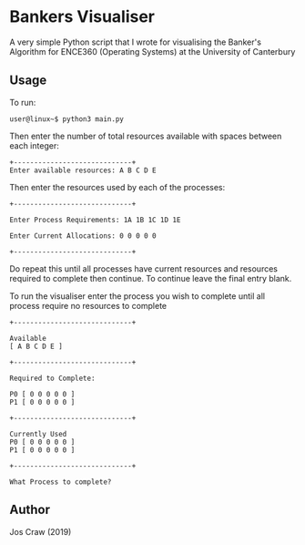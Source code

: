 # Bankers Visualiser

A very simple Python script that I wrote for visualising the Banker's Algorithm for ENCE360
(Operating Systems) at the University of Canterbury

## Usage
To run:
```console
user@linux~$ python3 main.py
```

Then enter the number of total resources available with spaces between each integer:
```console
+-----------------------------+
Enter available resources: A B C D E
```

Then enter the resources used by each of the processes:
```console
+-----------------------------+
 
Enter Process Requirements: 1A 1B 1C 1D 1E
 
Enter Current Allocations: 0 0 0 0 0
 
+-----------------------------+
```

Do repeat this until all processes have current resources and resources required to complete then
continue. To continue leave the final entry blank.

To run the visualiser enter the process you wish to complete until all process require no
resources to complete
```console
+-----------------------------+
 
Available
[ A B C D E ]
 
+-----------------------------+
 
Required to Complete: 
 
P0 [ 0 0 0 0 0 ]
P1 [ 0 0 0 0 0 ]
 
+-----------------------------+
 
Currently Used
P0 [ 0 0 0 0 0 ]
P1 [ 0 0 0 0 0 ]
 
+-----------------------------+
 
What Process to complete? 

```

## Author
Jos Craw (2019)


